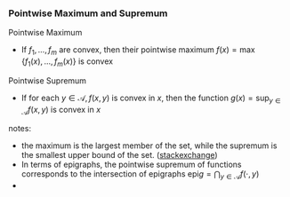 ### Pointwise Maximum and Supremum

Pointwise Maximum
* If $f_1,...,f_m$ are convex, then their pointwise maximum $f(x)=\max\{f_1(x),...,f_m(x)\}$ is convex

Pointwise Supremum
* If for each $y\in\mathcal{A}, f(x,y)$ is convex in $x$, then the function $g(x)=\sup_{y\in\mathcal{A}}f(x,y)$ is convex in $x$

notes:  
* the maximum is the largest member of the set, while the supremum is the smallest upper bound of the set. ([stackexchange](https://math.stackexchange.com/questions/160451/difference-between-supremum-and-maximum))
* In terms of epigraphs, the pointwise supremum of functions corresponds to the intersection of epigraphs $\text{epi}g=\bigcap_{y\in\mathcal{A}}f(\cdot,y)$
* 




